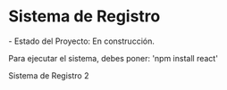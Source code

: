 <h1> Sistema de Registro</h1>
- Estado del Proyecto: En construcción.

Para ejecutar el sistema, debes poner:
'npm install react'

Sistema de Registro 2

